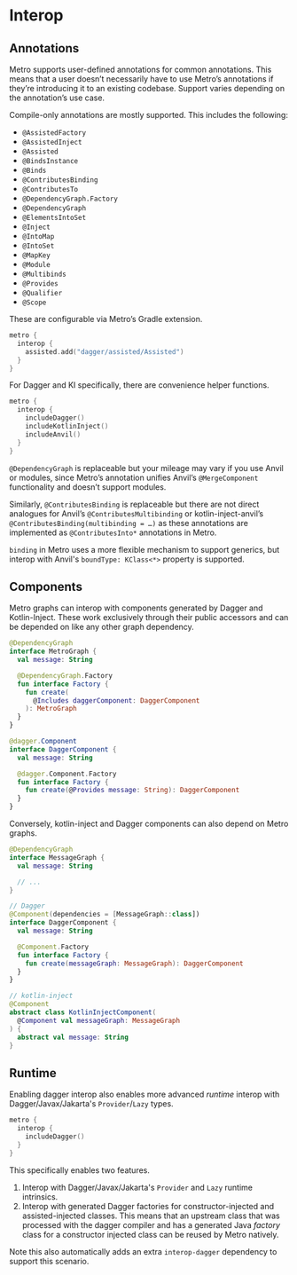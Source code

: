 # Interop

## Annotations

Metro supports user-defined annotations for common annotations. This means that a user doesn’t necessarily have to use Metro’s annotations if they’re introducing it to an existing codebase. Support varies depending on the annotation’s use case.

Compile-only annotations are mostly supported. This includes the following:

* `@AssistedFactory`
* `@AssistedInject`
* `@Assisted`
* `@BindsInstance`
* `@Binds`
* `@ContributesBinding`
* `@ContributesTo`
* `@DependencyGraph.Factory`
* `@DependencyGraph`
* `@ElementsIntoSet`
* `@Inject`
* `@IntoMap`
* `@IntoSet`
* `@MapKey`
* `@Module`
* `@Multibinds`
* `@Provides`
* `@Qualifier`
* `@Scope`

These are configurable via Metro’s Gradle extension.

```kotlin
metro {
  interop {
    assisted.add("dagger/assisted/Assisted")
  }
}
```

For Dagger and KI specifically, there are convenience helper functions.

```kotlin
metro {
  interop {
    includeDagger()
    includeKotlinInject()
    includeAnvil()
  }
}
```

`@DependencyGraph` is replaceable but your mileage may vary if you use Anvil or modules, since Metro’s annotation unifies Anvil’s `@MergeComponent` functionality and doesn’t support modules.

Similarly, `@ContributesBinding` is replaceable but there are not direct analogues for Anvil’s `@ContributesMultibinding` or kotlin-inject-anvil’s `@ContributesBinding(multibinding = …)` as these annotations are implemented as `@ContributesInto*` annotations in Metro.

`binding` in Metro uses a more flexible mechanism to support generics, but interop with Anvil's `boundType: KClass<*>` property is supported.

## Components

Metro graphs can interop with components generated by Dagger and Kotlin-Inject. These work exclusively through their public accessors and can be depended on like any other graph dependency.

```kotlin
@DependencyGraph
interface MetroGraph {
  val message: String

  @DependencyGraph.Factory
  fun interface Factory {
    fun create(
      @Includes daggerComponent: DaggerComponent
    ): MetroGraph
  }
}

@dagger.Component
interface DaggerComponent {
  val message: String

  @dagger.Component.Factory
  fun interface Factory {
    fun create(@Provides message: String): DaggerComponent
  }
}
```

Conversely, kotlin-inject and Dagger components can also depend on Metro graphs.

```kotlin
@DependencyGraph
interface MessageGraph {
  val message: String

  // ...
}

// Dagger
@Component(dependencies = [MessageGraph::class])
interface DaggerComponent {
  val message: String

  @Component.Factory
  fun interface Factory {
    fun create(messageGraph: MessageGraph): DaggerComponent
  }
}

// kotlin-inject
@Component
abstract class KotlinInjectComponent(
  @Component val messageGraph: MessageGraph
) {
  abstract val message: String
}
```

## Runtime

Enabling dagger interop also enables more advanced _runtime_ interop with Dagger/Javax/Jakarta's `Provider`/`Lazy` types.

```kotlin
metro {
  interop {
    includeDagger()
  }
}
```

This specifically enables two features.

1. Interop with Dagger/Javax/Jakarta's `Provider` and `Lazy` runtime intrinsics.
2. Interop with generated Dagger factories for constructor-injected and assisted-injected classes. This means that an upstream class that was processed with the dagger compiler and has a generated Java _factory_ class for a constructor injected class can be reused by Metro natively.

Note this also automatically adds an extra `interop-dagger` dependency to support this scenario.
